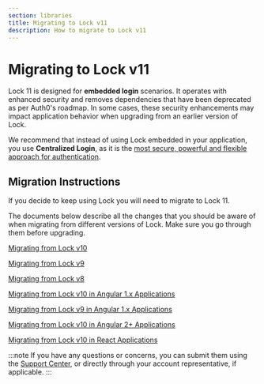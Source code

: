 ```yaml
---
section: libraries
title: Migrating to Lock v11
description: How to migrate to Lock v11
---
```

# Migrating to Lock v11

Lock 11 is designed for **embedded login** scenarios. It operates with enhanced security and removes dependencies that have been deprecated as per Auth0's roadmap. In some cases, these security enhancements may impact application behavior when upgrading from an earlier version of Lock. 

We recommend that instead of using Lock embedded in your application, you use **Centralized Login**, as it is the [most secure, powerful and flexible approach for authentication](/guides/login/centralized-vs-embedded).

## Migration Instructions

If you decide to keep using Lock you will need to migrate to Lock 11.

The documents below describe all the changes that you should be aware of when migrating from different versions of Lock. Make sure you go through them before upgrading.

[Migrating from Lock v10](/libraries/lock/v11/migration-v10-v11)

[Migrating from Lock v9](/libraries/lock/v11/migration-v9-v11)

[Migrating from Lock v8](/libraries/lock/v11/migration-v8-v11)

[Migrating from Lock v10 in Angular 1.x Applications](/libraries/lock/v11/migration-angularjs-v10)

[Migrating from Lock v9 in Angular 1.x Applications](/libraries/lock/v11/migration-angularjs-v9)

[Migrating from Lock v10 in Angular 2+ Applications](/libraries/lock/v11/migration-angular)

[Migrating from Lock v10 in React Applications](/libraries/lock/v11/migration-react)

:::note
If you have any questions or concerns, you can submit them using the [Support Center](${env.DOMAIN_URL_SUPPORT}), or directly through your account representative, if applicable. 
:::
